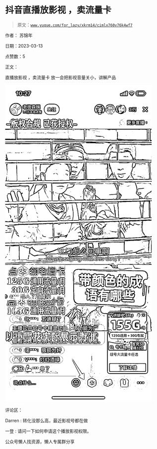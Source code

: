 # 抖音直播放影视 ，卖流量卡

> 原文：[`www.yuque.com/for_lazy/xkrm14/cimlx760v76k4wf7`](https://www.yuque.com/for_lazy/xkrm14/cimlx760v76k4wf7)



作者： 苏锦年



日期：2023-03-13



点赞数：5



正文：



直播放影视 ，卖流量卡 放一会把影视音量关小，讲解产品



![](img/9db5a46b95bf8d38836b90bda6d5ca79.png)  

评论区：



Darren : 转化没那么高，最近影视号都在做



一登 : 请问一下如何申请这个播放影视权限。



公众号懒人找资源，懒人专属群分享


